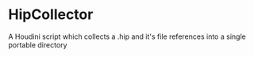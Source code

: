 # HipCollector
A Houdini script which collects a .hip and it's file references into a single portable directory
